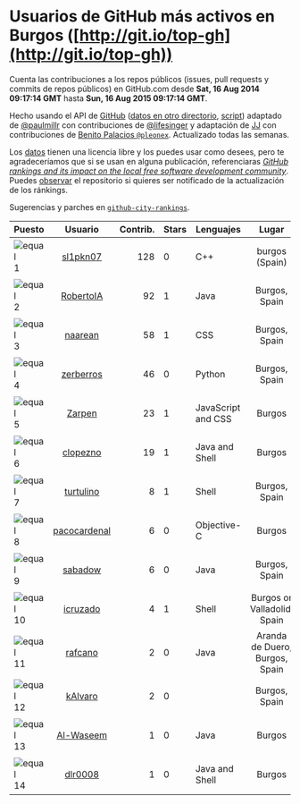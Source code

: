 
# Usuarios de GitHub más activos en Burgos ([http://git.io/top-gh](http://git.io/top-gh))



  Cuenta las contribuciones a los repos públicos (issues, pull requests y commits de repos públicos) en GitHub.com desde  **Sat, 16 Aug 2014 09:17:14 GMT** hasta **Sun, 16 Aug 2015 09:17:14 GMT**.

  Hecho usando el API de [GitHub](http://github.com) ([datos en otro directorio](https://github.com/JJ/top-github-users-data/tree/master/data), [script](https://github.com/JJ/top-github-users)) adaptado de [@paulmillr](https://github.com/paulmillr) con contribuciones de [@lifesinger](https://github.com/lifesinger) y adaptación de [JJ](http://jj.github.io) con contribuciones de [Benito Palacios `@pleonex`](http://github.com/pleonex). Actualizado todas las semanas.

  Los [datos](https://github.com/JJ/top-github-users-data/tree/master/data) tienen una licencia libre y los puedes usar como desees, pero te agradeceríamos que si se usan en alguna publicación, referenciaras [*GitHub rankings and its impact on the local free software development community*](https://thewinnower.com/papers/github-rankings-and-its-impact-on-the-local-free-software-development-community). Puedes [observar](https://github.com/JJ/top-github-users-data/subscription) el repositorio si quieres ser notificado de la actualización de los ránkings.

  Sugerencias y parches en [`github-city-rankings`](http://github.com/JJ/github-city-rankings).


| Puesto   |  Usuario  |Contrib.| Stars | Lenguajes   |      Lugar      |  Avatar  |
|----------|:---------:|-------:|-------|-------------|:---------------:|----------|
|![equal](https://raw.githubusercontent.com/JJ/github-city-rankings/master/img/equal.gif) 1 | [sl1pkn07](https://github.com/sl1pkn07) | 128 | 0 | C++ | burgos (Spain) | <img src='https://avatars3.githubusercontent.com/u/462213?v=3&s=64' width="64" title='Gustavo Alvarez'> |
|![equal](https://raw.githubusercontent.com/JJ/github-city-rankings/master/img/equal.gif) 2 | [RobertoIA](https://github.com/RobertoIA) | 92 | 1 | Java | Burgos, Spain | <img src='https://avatars0.githubusercontent.com/u/4304280?v=3&s=64' width="64" title='Roberto Izquierdo'> |
|![equal](https://raw.githubusercontent.com/JJ/github-city-rankings/master/img/equal.gif) 3 | [naarean](https://github.com/naarean) | 58 | 1 | CSS | Burgos, Spain | <img src='https://avatars3.githubusercontent.com/u/9574895?v=3&s=64' width="64" title='Sergio Alegre Arribas'> |
|![equal](https://raw.githubusercontent.com/JJ/github-city-rankings/master/img/equal.gif) 4 | [zerberros](https://github.com/zerberros) | 46 | 0 | Python | Burgos, Spain | <img src='https://avatars0.githubusercontent.com/u/5930950?v=3&s=64' width="64" title='Jairo'> |
|![equal](https://raw.githubusercontent.com/JJ/github-city-rankings/master/img/equal.gif) 5 | [Zarpen](https://github.com/Zarpen) | 23 | 1 | JavaScript and CSS | Burgos | <img src='https://avatars2.githubusercontent.com/u/1887156?v=3&s=64' width="64" title='Alberto Romo Valverde'> |
|![equal](https://raw.githubusercontent.com/JJ/github-city-rankings/master/img/equal.gif) 6 | [clopezno](https://github.com/clopezno) | 19 | 1 | Java and Shell | Burgos | <img src='https://avatars2.githubusercontent.com/u/1453744?v=3&s=64' width="64" title='Carlos López'> |
|![equal](https://raw.githubusercontent.com/JJ/github-city-rankings/master/img/equal.gif) 7 | [turtulino](https://github.com/turtulino) | 8 | 1 | Shell | Burgos, Spain | <img src='https://avatars0.githubusercontent.com/u/1004178?v=3&s=64' width="64" title='Rodrigo Saiz Camarero'> |
|![equal](https://raw.githubusercontent.com/JJ/github-city-rankings/master/img/equal.gif) 8 | [pacocardenal](https://github.com/pacocardenal) | 6 | 0 | Objective-C | Burgos | <img src='https://avatars0.githubusercontent.com/u/5442055?v=3&s=64' width="64" title='Paco Cardenal'> |
|![equal](https://raw.githubusercontent.com/JJ/github-city-rankings/master/img/equal.gif) 9 | [sabadow](https://github.com/sabadow) | 6 | 0 | Java | Burgos, Spain | <img src='https://avatars1.githubusercontent.com/u/1420021?v=3&s=64' width="64" title='Carlos Pérez'> |
|![equal](https://raw.githubusercontent.com/JJ/github-city-rankings/master/img/equal.gif) 10 | [icruzado](https://github.com/icruzado) | 4 | 1 | Shell | Burgos or Valladolid, Spain | <img src='https://avatars2.githubusercontent.com/u/1931910?v=3&s=64' width="64" title='Ignacio Cruzado Nuño'> |
|![equal](https://raw.githubusercontent.com/JJ/github-city-rankings/master/img/equal.gif) 11 | [rafcano](https://github.com/rafcano) | 2 | 0 | Java | Aranda de Duero, Burgos, Spain | <img src='https://avatars2.githubusercontent.com/u/5133503?v=3&s=64' width="64" title='Rafael Cano Parra'> |
|![equal](https://raw.githubusercontent.com/JJ/github-city-rankings/master/img/equal.gif) 12 | [kAlvaro](https://github.com/kAlvaro) | 2 | 0 |  | Burgos, Spain | <img src='https://avatars1.githubusercontent.com/u/1327350?v=3&s=64' width="64" title='Álvaro G. Vicario'> |
|![equal](https://raw.githubusercontent.com/JJ/github-city-rankings/master/img/equal.gif) 13 | [Al-Waseem](https://github.com/Al-Waseem) | 1 | 0 | Java | Burgos | <img src='https://avatars2.githubusercontent.com/u/6266689?v=3&s=64' width="64" title='Waseem ALKHALEL'> |
|![equal](https://raw.githubusercontent.com/JJ/github-city-rankings/master/img/equal.gif) 14 | [dlr0008](https://github.com/dlr0008) | 1 | 0 | Java and Shell | Burgos | <img src='https://avatars3.githubusercontent.com/u/9467051?v=3&s=64' width="64" title='Daniel Lozano'> |
